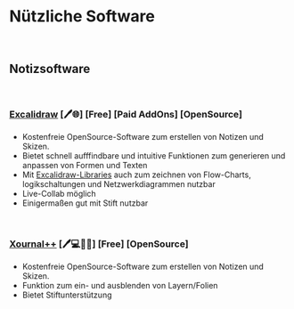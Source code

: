 # Nützliche Software
<br>

## Notizsoftware
<br>

### [Excalidraw](https://excalidraw.com)  [:pen::globe_with_meridians:] [Free] [Paid AddOns] [OpenSource]
- Kostenfreie OpenSource-Software zum erstellen von Notizen und Skizen.
- Bietet schnell aufffindbare und intuitive Funktionen zum generieren und anpassen von Formen und Texten
- Mit [Excalidraw-Libraries](https://libraries.excalidraw.com/?theme=light&sort=default) auch zum zeichnen von Flow-Charts, logikschaltungen und Netzwerkdiagrammen nutzbar
- Live-Collab möglich
- Einigermaßen gut mit Stift nutzbar
<br>

### [Xournal++](https://xournalpp.github.io) [:pen::computer::green_apple::iphone:] [Free] [OpenSource]
- Kostenfreie OpenSource-Software zum erstellen von Notizen und Skizen.
- Funktion zum ein- und ausblenden von Layern/Folien
- Bietet Stiftunterstützung
